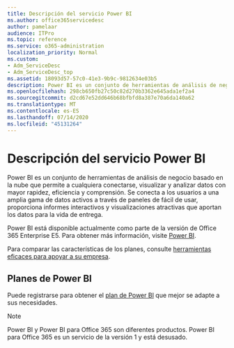 ```yaml
---
title: Descripción del servicio Power BI
ms.author: office365servicedesc
author: pamelaar
audience: ITPro
ms.topic: reference
ms.service: o365-administration
localization_priority: Normal
ms.custom:
- Adm_ServiceDesc
- Adm_ServiceDesc_top
ms.assetid: 18093d57-57c0-41e3-9b9c-9812634e03b5
description: Power BI es un conjunto de herramientas de análisis de negocio basado en la nube que permite a cualquiera conectarse, visualizar y analizar datos con mayor rapidez, eficiencia y comprensión. Se conecta a los usuarios a una amplia gama de datos activos a través de paneles de fácil de usar, proporciona informes interactivos y visualizaciones atractivas que aportan los datos para la vida de entrega.
ms.openlocfilehash: 298cb650fb27c50c82d270b3362e645ada1ef2a4
ms.sourcegitcommit: d2cd67e52dd646b68bfbfd8a387e70a6da140a62
ms.translationtype: MT
ms.contentlocale: es-ES
ms.lasthandoff: 07/14/2020
ms.locfileid: "45131264"
---
```

# <a name="power-bi-service-description"></a>Descripción del servicio Power BI

Power BI es un conjunto de herramientas de análisis de negocio basado en la nube que permite a cualquiera conectarse, visualizar y analizar datos con mayor rapidez, eficiencia y comprensión. Se conecta a los usuarios a una amplia gama de datos activos a través de paneles de fácil de usar, proporciona informes interactivos y visualizaciones atractivas que aportan los datos para la vida de entrega.
  
Power BI está disponible actualmente como parte de la versión de Office 365 Enterprise E5. Para obtener más información, visite [Power BI](https://powerbi.microsoft.com/).
  
Para comparar las características de los planes, consulte [herramientas eficaces para apoyar a su empresa](https://go.microsoft.com/fwlink/?LinkID=799177&amp;clcid=0x409).
  
## <a name="power-bi-plans"></a>Planes de Power BI

Puede registrarse para obtener el [plan de Power BI](https://go.microsoft.com/fwlink/?LinkID=786854) que mejor se adapte a sus necesidades. 
  
> [!NOTE]
> Power BI y Power BI para Office 365 son diferentes productos. Power BI para Office 365 es un servicio de la versión 1 y está desusado. 
  